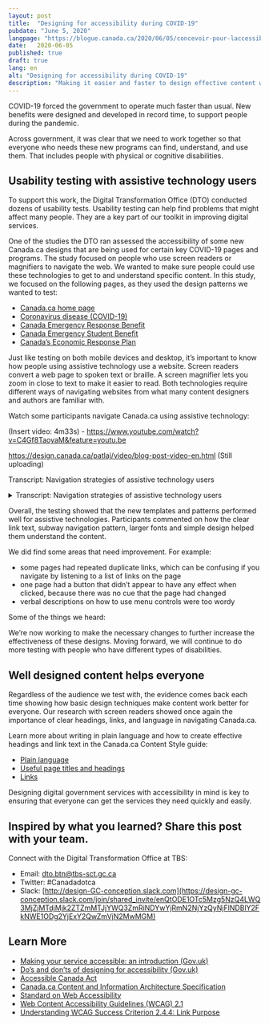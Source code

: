 ```yaml
---
layout: post
title:  "Designing for accessibility during COVID-19"
pubdate: "June 5, 2020"
langpage: "https://blogue.canada.ca/2020/06/05/concevoir-pour-laccessibilite.html"
date:   2020-06-05
published: true
draft: true
lang: en
alt: "Designing for accessibility during COVID-19"
description: "Making it easier and faster to design effective content within a coherent digital experience."
---
```


COVID-19 forced the government to operate much faster than usual. New benefits were designed and developed in record time, to support people during the pandemic. 

Across government, it was clear that we need to work together so that everyone who needs these new programs can find, understand, and use them. That includes people with physical or cognitive disabilities. 

## Usability testing with assistive technology users

To support this work, the Digital Transformation Office (DTO) conducted dozens of usability tests. Usability testing can help find problems that might affect many people. They are a key part of our toolkit in improving digital services. 

One of the studies the DTO ran assessed the accessibility of some new Canada.ca designs that are being used for certain key COVID-19 pages and programs. The study focused on people who use screen readers or magnifiers to navigate the web.  We wanted to make sure people could use these technologies to get to and understand specific content. In this study, we focused on the following pages, as they used the design patterns we wanted to test:

* [Canada.ca home page](https://www.canada.ca/en.html)
* [Coronavirus disease (COVID-19)](https://www.canada.ca/en/public-health/services/diseases/coronavirus-disease-covid-19.html?utm_campaign=not-applicable&utm_medium=vanity-url&utm_source=canada-ca_coronavirus) 
* [Canada Emergency Response Benefit](https://www.canada.ca/en/services/benefits/ei/cerb-application.html) 
* [Canada Emergency Student Benefit](https://www.canada.ca/en/services/benefits/ei/cerb-application.html) 
* [Canada’s Economic Response Plan](https://www.canada.ca/en/department-finance/economic-response-plan.html#individuals)

Just like testing on both mobile devices and desktop, it’s important to know how people using assistive technology use a website. Screen readers convert a web page to spoken text or braille. A screen magnifier lets you zoom in close to text to make it easier to read. Both technologies require different ways of navigating websites from what many content designers and authors are familiar with.
 
Watch some participants navigate Canada.ca using assistive technology:

(Insert video: 4m33s) - 
https://www.youtube.com/watch?v=C4Gf8TaoyaM&feature=youtu.be

https://design.canada.ca/patlaj/video/blog-post-video-en.html (Still uploading)

Transcript: Navigation strategies of assistive technology users

<details>
  <summary>Transcript: Navigation strategies of assistive technology users</summary>
  
## Title: Some assistive technology navigation strategies on Canada.ca - May 2020
### Sub-title: Participant ARCA-03 - JAWS user - Financial support from the Canada.ca homepage

(A screen capture of the Canada.ca homepage. We zoom in to see a window open above the page with the title "Links List". A list of links appears in the window, each link being highlighted as the participant says out loud what they are.)

<p><b>Participant 1:</b> Now I can't use "Skip to main content", I don't really quite know what's there first so we'll have to have a look and see.</p>
(Caption: Navigating by exploring the list of links on the page)
Okay let's see, I see "Public pensions", "Get a passport"... Ah! Okay
("Coronavirus (COVID-19)" is highlighted)
Coronavirus - now there might be something there. You're talking about someone who's been laid off, so there might be something there. We'll come back to that in a minute.
("Get the support you need" is highlighted.)
So I'm going to start with "Get the support you need" and see if it has anything that looks like at least a good place to start. So I'll go there.
Moderator: OK
(Zooms out to show the page change to the Economic Response Plan.)
Sub-title: Participant ARCA-02 - JAWS user - Financial support from the Economic Response Plan
(Screen shot of a page entitled, "Canada's COVID-19 Economic Response Plan". A box moves down the page, highlighting different elements while a robotic voice (the screen reader) reads what's there.)
Screen reader: Get the support you need. Canada's COVID-19 Economic Response Plan dash Canada.ca. Language selection, heading level -
(The box highlights the page title, then continues down the page).
Canada's COVID-19 Economic Response Plan - Heading level 1. The Government of Canada is taking immediate, significant, decisive action to support Canadians and businesses facing hardship as a result of the global COVID-19 outbreak.
Caption: Navigating by page element
Heading level 2 - On this page List with 3 items Bullet, same page link - Support for individuals. Bullet, same page link - Support for businesses. Bullet, same page link - Support for sectors. List end. Participant 2: I'm going to go to individuals, Support for individuals.
It shouldn't be going too fast, I'm an actual slow JAWS reader, compared to some.
(The selection box moves back up to the "Support for individuals" heading to the "Support for individuals" link)
Screen reader: Heading level 2 - Support for individuals. Heading level 3 - Individuals and families. List with 5 items. Temporary wage top-up for low-income essential workers
Participant 2: Low-income essential… he's not an essential worker is he? Didn't say in the instructions.
Screen reader: (Unintelligible).
(Selection moves down the other items in the list - Increasing the Canada Child Benefit, Special Goods and Services Tax credit payment, Extra time to file income tax returns, Mortgage payment deferral, then moves to a heading "People facing loss of income").
Heading level 3 - People facing loss of income Participant 2: Ah!
Screen reader: List with 1 item. Canada Emergency Response Benefit (CERB) - button collapsed. Heading level 3 - Indigenous peoples.
(Selection moves from the "Indigenous peoples" ).
Canada Emergency Response Benefit (CERB) - button expanded.
Participant 2: It's a collapsed link so it actually expanded which is good - it worked. Because they don't always work.
Screen reader: We will provide a taxable benefit of $2000 every 4 weeks...
Sub-title: Participant ARCA-05 - Windows Magnifier user - When to re-apply for CERB.
Participant 3: OK I just go to re-apply and see what the instructions say if I go from there.
It's right underneath there anyway "If your situation continues you should apply for the...
(Pointer moves around the screen, looking for more detail).
So I'm not sure because it's not saying right here where I'd expect it to be when I should apply for May 10th. It's just saying that I should re-apply every 4 weeks. Unless I missed it I don't see it here.
Caption: Uses the side menu to orient himself.
(Pointer moves to the Section menu at the right of the screen).
Yeah: "Who can apply," "How to apply…" Shows me that I'm actually on, "Keep getting my payments." So I feel like I'm in the right spot. Oh! There it is!
(Pointer moves to below the "Determine when to apply" link).
Sub-title: Participant ARCA-04 - NVDA user - Contact about CERB.
(Screen capture of a page entitled "Applying for CERB with CRA: How to Apply". The page has a menu on the right labeled "Sections". A selection box moves around the elements on the page. Screen reader is audible throughout the video, but is unintelligible)
Participant 4: Contact us about CERB - Hey! Let's try that!
Screen reader: (Unintelligible)
 Participant 4: You've got to contact the department you applied with, that's good.
1-800-959-8281. Oh, that's the normal CRA number.

</details>


Overall, the testing showed that the new templates and patterns performed well for assistive technologies. Participants commented on how the clear link text, subway navigation pattern, larger fonts and simple design helped them understand the content.

We did find some areas that need improvement. For example:
* some pages had repeated duplicate links, which can be confusing if you navigate by listening to a list of links on the page
* one page had a button that didn’t appear to have any effect when clicked, because there was no cue that the page had changed 
* verbal descriptions on how to use menu controls were too wordy

Some of the things we heard:



We’re now working to make the necessary changes to further increase the effectiveness of these designs. Moving forward, we will continue to do more testing with people who have different types of disabilities. 

## Well designed content helps everyone

Regardless of the audience we test with, the evidence comes back each time showing how basic design techniques make content work better for everyone. Our research with screen readers showed once again the importance of clear headings, links, and language in navigating Canada.ca. 

Learn more about writing in plain language and how to create effective headings and link text in the Canada.ca Content Style guide:
* [Plain language](https://www.canada.ca/en/treasury-board-secretariat/services/government-communications/canada-content-style-guide.html#toc6) 
* [Useful page titles and headings](https://www.canada.ca/en/treasury-board-secretariat/services/government-communications/canada-content-style-guide.html#wp5-1)
* [Links](https://www.canada.ca/en/treasury-board-secretariat/services/government-communications/canada-content-style-guide.html#toc11)

Designing digital government services with accessibility in mind is key to ensuring that everyone can get the services they need quickly and easily. 

## Inspired by what you learned? Share this post with your team.
Connect with the Digital Transformation Office at TBS:
* Email: [dto.btn@tbs-sct.gc.ca](mailto:dto.btn@tbs-sct.gc.ca)
* Twitter: #Canadadotca
* Slack: [http://design-GC-conception.slack.com](https://design-gc-conception.slack.com/join/shared_invite/enQtODE1OTc5Mzg5NzQ4LWQ3MjZjMTdjMjk2ZTZmMTJjYWQ3ZmRiNDYwYjRmN2NjYzQyNjFlNDBlY2FkNWE1ODg2YjExY2QwZmVjN2MwMGM)

## Learn More

* [Making your service accessible: an introduction (Gov.uk)](https://www.gov.uk/service-manual/helping-people-to-use-your-service/making-your-service-accessible-an-introduction)
* [Do’s and don’ts of designing for accessibility (Gov.uk)](https://accessibility.blog.gov.uk/2016/09/02/dos-and-donts-on-designing-for-accessibility/)
* [Accessible Canada Act](https://www.parl.ca/DocumentViewer/en/42-1/bill/C-81/royal-assent)
* [Canada.ca Content and Information Architecture Specification](https://www.canada.ca/en/treasury-board-secretariat/services/government-communications/canada-content-information-architecture-specification.html)
* [Standard on Web Accessibility](https://www.tbs-sct.gc.ca/pol/doc-eng.aspx?id=23601)
* [Web Content Accessibility Guidelines (WCAG) 2.1](https://www.w3.org/TR/WCAG21/)
* [Understanding WCAG Success Criterion 2.4.4: Link Purpose](https://www.w3.org/WAI/WCAG21/Understanding/link-purpose-in-context.html)
